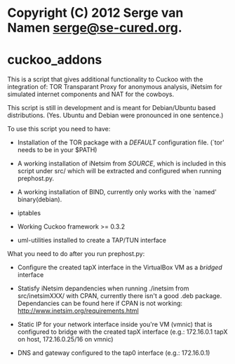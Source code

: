 # Copyright (C) 2012 Serge van Namen <serge@se-cured.org>.

cuckoo_addons
=============

This is a script that gives additional functionality to Cuckoo with the integration of: 
TOR Transparant Proxy for anonymous analysis, iNetsim for simulated internet components and NAT for the cowboys.

This script is still in development and is meant for Debian/Ubuntu based distributions. (Yes. Ubuntu and Debian were pronounced in one sentence.)

To use this script you need to have:

* Installation of the TOR package with a _DEFAULT_ configuration file. (`tor' needs to be in your $PATH)

* A working installation of iNetsim from _SOURCE_, which is included in this script under src/ which will be extracted and configured when running prephost.py.

* A working installation of BIND, currently only works with the `named' binary(debian).

* iptables  

* Working Cuckoo framework >= 0.3.2

* uml-utilities installed to create a TAP/TUN interface



 What you need to do after you run prephost.py:

* Configure the created tapX interface in the VirtualBox VM as a _bridged_ interface

* Statisfy iNetsim depandencies when running ./inetsim from src/inetsimXXX/ with CPAN, currently there isn't a good .deb package.
  Dependancies can be found here if CPAN is not working: http://www.inetsim.org/requirements.html

* Static IP for your network interface inside you're VM (vmnic) that is configured to bridge with the created tapX interface (e.g.: 172.16.0.1 tapX on host, 172.16.0.25/16 on vmnic)

* DNS and gateway configured to the tap0 interface (e.g.: 172.16.0.1)



